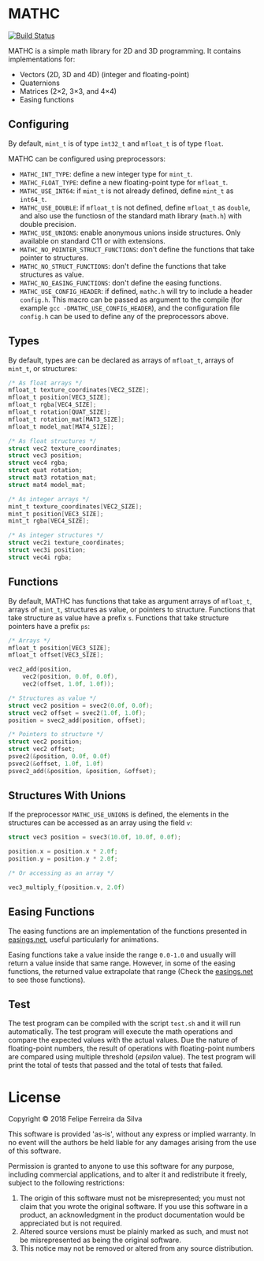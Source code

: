 # MATHC

[![Build Status](https://travis-ci.org/ferreiradaselva/mathc.svg?branch=master)](https://travis-ci.org/ferreiradaselva/mathc)

MATHC is a simple math library for 2D and 3D programming. It contains implementations for:

- Vectors (2D, 3D and 4D) (integer and floating-point)
- Quaternions
- Matrices (2×2, 3×3, and 4×4)
- Easing functions

## Configuring

By default, `mint_t` is of type `int32_t` and `mfloat_t` is of type `float`.

MATHC can be configured using preprocessors:

- `MATHC_INT_TYPE`: define a new integer type for `mint_t`.
- `MATHC_FLOAT_TYPE`: define a new floating-point type for `mfloat_t`.
- `MATHC_USE_INT64`: if `mint_t` is not already defined, define `mint_t` as `int64_t`.
- `MATHC_USE_DOUBLE`: if `mfloat_t` is not defined, define `mfloat_t` as `double`, and also use the functiosn of the standard math library (`math.h`) with double precision.
- `MATHC_USE_UNIONS`: enable anonymous unions inside structures. Only available on standard C11 or with extensions.
- `MATHC_NO_POINTER_STRUCT_FUNCTIONS`: don't define the functions that take pointer to structures.
- `MATHC_NO_STRUCT_FUNCTIONS`: don't define the functions that take structures as value.
- `MATHC_NO_EASING_FUNCTIONS`: don't define the easing functions.
- `MATHC_USE_CONFIG_HEADER`: if defined, `mathc.h` will try to include a header `config.h`. This macro can be passed as argument to the compile (for example `gcc -DMATHC_USE_CONFIG_HEADER`), and the configuration file `config.h` can be used to define any of the preprocessors above.

## Types

By default, types are can be declared as arrays of `mfloat_t`, arrays of `mint_t`, or structures:

```c
/* As float arrays */
mfloat_t texture_coordinates[VEC2_SIZE];
mfloat_t position[VEC3_SIZE];
mfloat_t rgba[VEC4_SIZE];
mfloat_t rotation[QUAT_SIZE];
mfloat_t rotation_mat[MAT3_SIZE];
mfloat_t model_mat[MAT4_SIZE];

/* As float structures */
struct vec2 texture_coordinates;
struct vec3 position;
struct vec4 rgba;
struct quat rotation;
struct mat3 rotation_mat;
struct mat4 model_mat;

/* As integer arrays */
mint_t texture_coordinates[VEC2_SIZE];
mint_t position[VEC3_SIZE];
mint_t rgba[VEC4_SIZE];

/* As integer structures */
struct vec2i texture_coordinates;
struct vec3i position;
struct vec4i rgba;
```

## Functions

By default, MATHC has functions that take as argument arrays of `mfloat_t`, arrays of `mint_t`, structures as value, or pointers to structure. Functions that take structure as value have a prefix `s`. Functions that take structure pointers have a prefix `ps`:

```c
/* Arrays */
mfloat_t position[VEC3_SIZE];
mfloat_t offset[VEC3_SIZE];

vec2_add(position,
	vec2(position, 0.0f, 0.0f),
	vec2(offset, 1.0f, 1.0f));

/* Structures as value */
struct vec2 position = svec2(0.0f, 0.0f);
struct vec2 offset = svec2(1.0f, 1.0f);
position = svec2_add(position, offset);

/* Pointers to structure */
struct vec2 position;
struct vec2 offset;
psvec2(&position, 0.0f, 0.0f)
psvec2(&offset, 1.0f, 1.0f)
psvec2_add(&position, &position, &offset);
```

## Structures With Unions

If the preprocessor `MATHC_USE_UNIONS` is defined, the elements in the structures can be accessed as an array using the field `v`:

```c
struct vec3 position = svec3(10.0f, 10.0f, 0.0f);

position.x = position.x * 2.0f;
position.y = position.y * 2.0f;

/* Or accessing as an array */

vec3_multiply_f(position.v, 2.0f)
```

## Easing Functions

The easing functions are an implementation of the functions presented in [easings.net](http://easings.net/), useful particularly for animations.

Easing functions take a value inside the range `0.0-1.0` and usually will return a value inside that same range. However, in some of the easing functions, the returned value extrapolate that range (Check the [easings.net](http://easings.net/) to see those functions).

## Test

The test program can be compiled with the script `test.sh` and it will run automatically. The test program will execute the math operations and compare the expected values with the actual values. Due the nature of floating-point numbers, the result of operations with floating-point numbers are compared using multiple threshold (*epsilon* value). The test program will print the total of tests that passed and the total of tests that failed.

# License

Copyright © 2018 Felipe Ferreira da Silva

This software is provided 'as-is', without any express or implied warranty. In no event will the authors be held liable for any damages arising from the use of this software.

Permission is granted to anyone to use this software for any purpose, including commercial applications, and to alter it and redistribute it freely, subject to the following restrictions:

1. The origin of this software must not be misrepresented; you must not claim that you wrote the original software. If you use this software in a product, an acknowledgment in the product documentation would be appreciated but is not required.
2. Altered source versions must be plainly marked as such, and must not be misrepresented as being the original software.
3. This notice may not be removed or altered from any source distribution.
